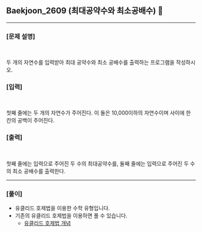## Baekjoon_2609 (최대공약수와 최소공배수) 🚀
___


### **[문제 설명]**
<br>

두 개의 자연수를 입력받아 최대 공약수와 최소 공배수를 출력하는 프로그램을 작성하시오.

### **[입력]**
<br>

첫째 줄에는 두 개의 자연수가 주어진다. 이 둘은 10,000이하의 자연수이며 사이에 한 칸의 공백이 주어진다.

### **[출력]**
<br>

첫째 줄에는 입력으로 주어진 두 수의 최대공약수를, 둘째 줄에는 입력으로 주어진 두 수의 최소 공배수를 출력한다.
___


### **[풀이]**

- 유클리드 호제법을 이용한 수학 유형입니다.
- 기존의 유클리드 호제법을 이용하면 풀 수 있습니다.
  - [유클리드 호제법 개념](https://ko.wikipedia.org/wiki/%EC%9C%A0%ED%81%B4%EB%A6%AC%EB%93%9C_%ED%98%B8%EC%A0%9C%EB%B2%95)
